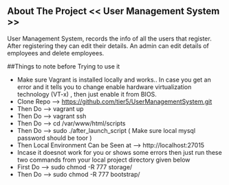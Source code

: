 ## About The Project << User Management System >>
User Management System, records the info of all the users that register. After registering they can edit their details.
An admin can edit details of employees and delete employees.


##Things to note before Trying to use it

- Make sure Vagrant is installed locally and works.. In case you get an error and it tells you to change enable hardware virtualization technology (VT-x) , then just enable it from BIOS.  
- Clone Repo --> https://github.com/tier5/UserManagementSystem.git
- Then Do --> vagrant up
- Then Do --> vagrant ssh
- Then Do --> cd /var/www/html/scripts
- Then Do --> sudo ./after_launch_script ( Make sure local mysql password should be toor )
- Then Local Environment Can be Seen at --> http://localhost:27015 
- Incase it doesnot work for you or shows some errors then just run these two commands from your local project directory given below
- First Do --> sudo chmod -R 777 storage/
- Then Do --> sudo chmod -R 777 bootstrap/
